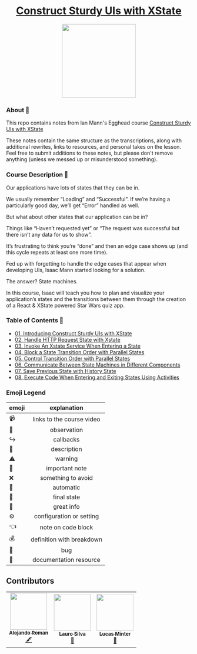 <h1 align="center"><a href="https://egghead.io/courses/construct-sturdy-uis-with-xstate">Construct Sturdy UIs with XState</a></h1>

<p align="center"><img src="https://d2eip9sf3oo6c2.cloudfront.net/series/square_covers/000/000/402/full/State_Machine.png" width="200"></p>

### About 🔮

This repo contains notes from Ian Mann's Egghead course [Construct Sturdy UIs with XState](https://egghead.io/courses/construct-sturdy-uis-with-xstate)

These notes contain the same structure as the transcriptions, along with additional rewrites, links to resources, and personal takes on the lesson. Feel free to submit additions to these notes, but please don't remove anything (unless we messed up or misunderstood something).

### Course Description 🔎

Our applications have lots of states that they can be in.

We usually remember “Loading” and “Successful”. If we’re having a particularly good day, we’ll get “Error” handled as well.

But what about other states that our application can be in?

Things like “Haven’t requested yet” or “The request was successful but there isn’t any data for us to show”.

It’s frustrating to think you’re “done” and then an edge case shows up (and this cycle repeats at least one more time).

Fed up with forgetting to handle the edge cases that appear when developing UIs, Isaac Mann started looking for a solution.

The answer? State machines.

In this course, Isaac will teach you how to plan and visualize your application’s states and the transitions between them through the creation of a React & XState powered Star Wars quiz app.

### Table of Contents 📜

- [01. Introducing Construct Sturdy UIs with XState](notes//01-introducing-construct-sturdy-uis-with-xstate.md)
- [02. Handle HTTP Request State with Xstate](notes/02-handle-http-request-state-with-xstate.md)
- [03. Invoke An Xstate Service When Entering a State](notes/03-invoke-an-xstate-service-when-entering-a-state.md)
- [04. Block a State Transition Order with Parallel States](notes/04-block-a-state-transition-with-a-guard.md)
- [05. Control Transition Order with Parallel States](notes/05-control-transition-order-with-parallel-states.md)
- [06. Communicate Between State Machines in Different Components](notes/06-communicate-between-state-machines-in-different-components.md)
- [07. Save Previous State with History State](notes/07-save-previous-state-with-history-state.md)
- [08. Execute Code When Entering and Exiting States Using Activities](notes/08-execute-code-when-entering-and-exiting-states-using-activities.md)

### Emoji Legend

| emoji |        explanation        |
| ----- | :-----------------------: |
| 📹    | links to the course video |
| 🔮    |        observation        |
| ↪️    |         callbacks         |
| 🔎    |        description        |
| ⚠️    |          warning          |
| 📝    |      important note       |
| ❌    |    something to avoid     |
| 🚙    |         automatic         |
| 🏁    |        final state        |
| 🔑    |        great info         |
| ⚙️    | configuration or setting  |
| 👈    |    note on code block     |
| 💰    | definition with breakdown |
| 🐛    |            bug            |
| 📄    |  documentation resource   |

## Contributors

<table>
  <tr>
    <td align="center"><a href="https://github.com/aromanarguello"><img src="https://avatars2.githubusercontent.com/u/28843542?s=460&u=9c1cacd053b919e882e3b4ce17458393c6256b42&v=4" width="100px;" alt=""/><br /><sub><b>Alejando Roman</b></sub></a><br /><a href="https://github.com/eggheadio/eggheadio-course-notes/tree/master/construct-sturdy-uis-with-xstate" title="Content">🖋</td>
    <td align="center"><a href="https://laurosilva.com"><img src="https://avatars2.githubusercontent.com/u/57044804?v=4" width="100px;" alt=""/><br /><sub><b>Lauro Silva</b></sub></a><br /><a href="#content-laurosilvacom" title="Reviewed Pull Requests">👀</a></td>
    <td align="center"><a href="https://github.com/lsminter"><img src="https://avatars1.githubusercontent.com/u/26470581?v=4" width="100px;" alt=""/><br /><sub><b>Lucas Minter</b></sub></a><br /><a href="https://github.com/eggheadio-projects/build-an-app-with-the-AWS-cloud-development-kit-notes/pulls?q=is%3Apr+reviewed-by%3Alsminter" title="Reviewed Pull Requests">👀</a></td>
  </tr>
</table>
